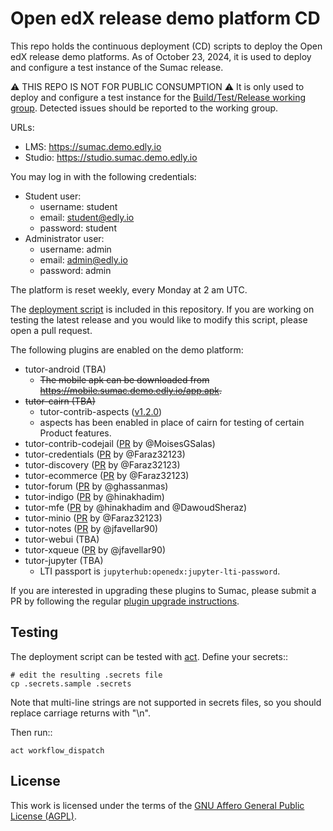 # Open edX release demo platform CD

This repo holds the continuous deployment (CD) scripts to deploy the Open edX release demo platforms. As of October 23, 2024, it is used to deploy and configure a test instance of the Sumac release.

⚠ THIS REPO IS NOT FOR PUBLIC CONSUMPTION ⚠ It is only used to deploy and configure a test instance for the [Build/Test/Release working group](https://discuss.openedx.org/c/working-groups/build-test-release/30). Detected issues should be reported to the working group.

URLs:

- LMS: https://sumac.demo.edly.io
- Studio: https://studio.sumac.demo.edly.io

You may log in with the following credentials:

- Student user:
  - username: student
  - email: student@edly.io
  - password: student
- Administrator user:
  - username: admin
  - email: admin@edly.io
  - password: admin

The platform is reset weekly, every Monday at 2 am UTC.

The [deployment script](https://github.com/overhangio/openedx-release-demo/blob/master/.github/workflows/deploy.yml) is included in this repository. If you are working on testing the latest release and you would like to modify this script, please open a pull request.

The following plugins are enabled on the demo platform:

- tutor-android (TBA)
  - ~~The mobile apk can be downloaded from https://mobile.sumac.demo.edly.io/app.apk.~~
- ~~tutor-cairn (TBA)~~
  - tutor-contrib-aspects ([v1.2.0](https://github.com/openedx/tutor-contrib-aspects/tree/v1.2.0))
  - aspects has been enabled in place of cairn for testing of certain Product features.
- tutor-contrib-codejail ([PR](https://github.com/eduNEXT/tutor-contrib-codejail/pull/59) by @MoisesGSalas)
- tutor-credentials ([PR](https://github.com/overhangio/tutor-credentials/pull/49) by @Faraz32123)
- tutor-discovery ([PR](https://github.com/overhangio/tutor-discovery/pull/87) by @Faraz32123)
- tutor-ecommerce ([PR](https://github.com/overhangio/tutor-ecommerce/pull/84) by @Faraz32123)
- tutor-forum ([PR](https://github.com/overhangio/tutor-forum/pull/49) by @ghassanmas)
- tutor-indigo ([PR](https://github.com/overhangio/tutor-indigo/pull/101) by @hinakhadim)
- tutor-mfe ([PR](https://github.com/overhangio/tutor-mfe/pull/227) by @hinakhadim and @DawoudSheraz)
- tutor-minio ([PR](https://github.com/overhangio/tutor-minio/pull/51) by @Faraz32123)
- tutor-notes ([PR](https://github.com/overhangio/tutor-notes/pull/41) by @jfavellar90)
- tutor-webui (TBA)
- tutor-xqueue ([PR](https://github.com/overhangio/tutor-xqueue/pull/34) by @jfavellar90)
- tutor-jupyter (TBA)
  - LTI passport is `jupyterhub:openedx:jupyter-lti-password`.

If you are interested in upgrading these plugins to Sumac, please submit a PR by following the regular [plugin upgrade instructions](https://discuss.overhang.io/t/how-to-upgrade-a-tutor-plugin/1488).

## Testing

The deployment script can be tested with [act](https://github.com/nektos/act). Define your secrets::

    # edit the resulting .secrets file
    cp .secrets.sample .secrets

Note that multi-line strings are not supported in secrets files, so you should replace carriage returns with "\n".

Then run::

    act workflow_dispatch

## License

This work is licensed under the terms of the [GNU Affero General Public License (AGPL)](https://github.com/overhangio/tutor/blob/master/LICENSE.txt).
